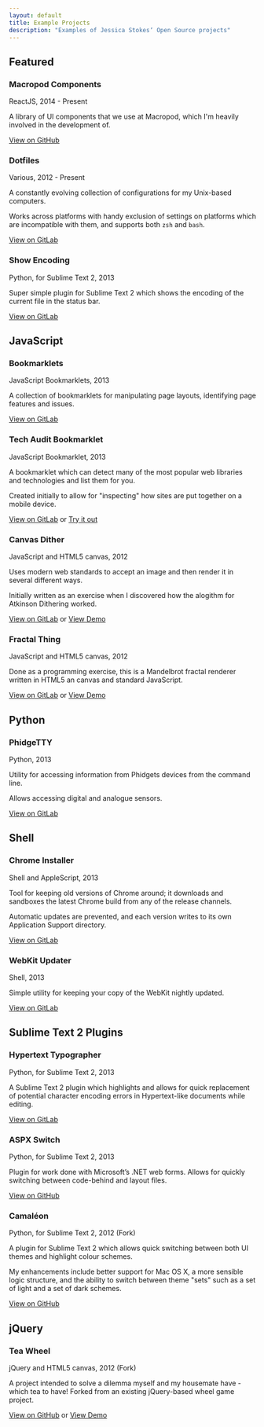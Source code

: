 ```yaml
---
layout: default
title: Example Projects
description: "Examples of Jessica Stokesʼ Open Source projects"
---
```


## Featured

### Macropod Components

ReactJS, 2014 - Present

A library of UI components that we use at Macropod, which I'm heavily involved in the development of.

[View on GitHub](https://github.com/macropodhq/macropod-components)

### Dotfiles

Various, 2012 - Present

A constantly evolving collection of configurations for my Unix-based computers.

Works across platforms with handy exclusion of settings on platforms which are incompatible with them, and supports both `zsh` and `bash`.

[View on GitLab](https://gitlab.com/grapegravity/dotfiles)

### Show Encoding

Python, for Sublime Text 2, 2013

Super simple plugin for Sublime Text 2 which shows the encoding of the current file in the status bar.

[View on GitLab](https://gitlab.com/grapegravity/show-encoding)

## JavaScript

### Bookmarklets

JavaScript Bookmarklets, 2013

A collection of bookmarklets for manipulating page layouts, identifying page features and issues.

[View on GitLab](https://gitlab.com/grapegravity/bookmarklets)

### Tech Audit Bookmarklet

JavaScript Bookmarklet, 2013

A bookmarklet which can detect many of the most popular web libraries and technologies and list them for you.

Created initially to allow for "inspecting" how sites are put together on a mobile device.

[View on GitLab](https://gitlab.com/grapegravity/tech-audit-bookmarklet) or [Try it out](https://grapegravity.github.io/tech-audit-bookmarklet)

### Canvas Dither

JavaScript and HTML5 canvas, 2012

Uses modern web standards to accept an image and then render it in several different ways.

Initially written as an exercise when I discovered how the alogithm for Atkinson Dithering worked.

[View on GitLab](https://gitlab.com/grapegravity/canvas-dither) or [View Demo](https://grapegravity.github.io/canvas-dither/)

### Fractal Thing

JavaScript and HTML5 canvas, 2012

Done as a programming exercise, this is a Mandelbrot fractal renderer written in HTML5 an canvas and standard JavaScript.

[View on GitLab](https://gitlab.com/grapegravity/fractal-thing) or [View Demo](https://grapegravity.github.io/fractal-thing/)

## Python

### PhidgeTTY

Python, 2013

Utility for accessing information from Phidgets devices from the command line.

Allows accessing digital and analogue sensors.

[View on GitLab](https://gitlab.com/grapegravity/phidgetty)

## Shell

### Chrome Installer

Shell and AppleScript, 2013

Tool for keeping old versions of Chrome around; it downloads and sandboxes the latest Chrome build from any of the release channels.

Automatic updates are prevented, and each version writes to its own Application Support directory.

[View on GitLab](https://gitlab.com/grapegravity/chrome-installer)

### WebKit Updater

Shell, 2013

Simple utility for keeping your copy of the WebKit nightly updated.

[View on GitLab](https://gitlab.com/grapegravity/webkit-updater)

## Sublime Text 2 Plugins

### Hypertext Typographer

Python, for Sublime Text 2, 2013

A Sublime Text 2 plugin which highlights and allows for quick replacement of potential character encoding errors in Hypertext-like documents while editing.

[View on GitLab](https://gitlab.com/grapegravity/hypertext-typographer)

### ASPX Switch

Python, for Sublime Text 2, 2013

Plugin for work done with Microsoftʼs .NET web forms. Allows for quickly switching between code-behind and layout files.

[View on GitHub](https://github.com/grapegravity/HypertextTypographer)

### Camaléon

Python, for Sublime Text 2, 2012 (Fork)

A plugin for Sublime Text 2 which allows quick switching between both UI themes and highlight colour schemes.

My enhancements include better support for Mac OS X, a more sensible logic structure, and the ability to switch between theme "sets" such as a set of light and a set of dark schemes.

[View on GitHub](https://github.com/grapegravity/Camaleon)

## jQuery

### Tea Wheel

jQuery and HTML5 canvas, 2012 (Fork)

A project intended to solve a dilemma myself and my housemate have - which tea to have! Forked from an existing jQuery-based wheel game project.

[View on GitHub](https://github.com/grapegravity/jquery-teawheel) or [View Demo](https://grapegravity.github.io/jquery-teawheel/)
